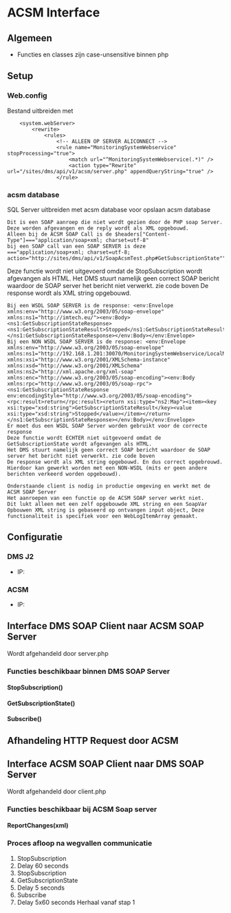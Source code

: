 # ACSM Interface

## Algemeen
- Functies en classes zijn case-unsensitive binnen php

## Setup
### Web.config
Bestand uitbreiden met
```
	<system.webServer>
		<rewrite>
			<rules>
				<!-- ALLEEN OP SERVER ALICONNECT -->
				<rule name="MonitoringSystemWebservice" stopProcessing="true">
					<match url="^MonitoringSystemWebservice(.*)" />
					<action type="Rewrite" url="/sites/dms/api/v1/acsm/server.php" appendQueryString="true" />
				</rule>
```
### acsm database
SQL Server uitbreiden met acsm database voor opslaan acsm database

	Dit is een SOAP aanroep die niet wordt gezien door de PHP soap Server. Deze worden afgevangen en de reply wordt als XML opgebouwd.
	Alleen bij de ACSM SOAP Call is de $headers["Content-Type"]==="application/soap+xml; charset=utf-8"
	bij een SOAP call van een SOAP SERVER is deze ==="application/soap+xml; charset=utf-8; action="http://sites/dms/api/v1/SoapAcsmTest.php#GetSubscriptionState""

Deze functie wordt niet uitgevoerd omdat de StopSubscription wordt afgevangen als HTML.
Het DMS stuurt namelijk geen correct SOAP bericht waardoor de SOAP server het bericht niet verwerkt. zie code boven
De response wordt als XML string opgebouwd.

	Bij een WSDL SOAP SERVER is de response: <env:Envelope xmlns:env="http://www.w3.org/2003/05/soap-envelope" xmlns:ns1="http://imtech.eu/"><env:Body><ns1:GetSubscriptionStateResponse><ns1:GetSubscriptionStateResult>Stopped</ns1:GetSubscriptionStateResult></ns1:GetSubscriptionStateResponse></env:Body></env:Envelope>
	Bij een NON WSDL SOAP SERVER is de response: <env:Envelope xmlns:env="http://www.w3.org/2003/05/soap-envelope" xmlns:ns1="http://192.168.1.201:30070/MonitoringSystemWebservice/LocalMonitoringWebservice.asmx" xmlns:xsi="http://www.w3.org/2001/XMLSchema-instance" xmlns:xsd="http://www.w3.org/2001/XMLSchema" xmlns:ns2="http://xml.apache.org/xml-soap" xmlns:enc="http://www.w3.org/2003/05/soap-encoding"><env:Body xmlns:rpc="http://www.w3.org/2003/05/soap-rpc"><ns1:GetSubscriptionStateResponse env:encodingStyle="http://www.w3.org/2003/05/soap-encoding"><rpc:result>return</rpc:result><return xsi:type="ns2:Map"><item><key xsi:type="xsd:string">GetSubscriptionStateResult</key><value xsi:type="xsd:string">Stopped</value></item></return></ns1:GetSubscriptionStateResponse></env:Body></env:Envelope>
	Er moet dus een WSDL SOAP Server worden gebruikt voor de correcte response
	Deze functie wordt ECHTER niet uitgevoerd omdat de GetSubscriptionState wordt afgevangen als HTML.
	Het DMS stuurt namelijk geen correct SOAP bericht waardoor de SOAP server het bericht niet verwerkt. zie code boven
	De response wordt als XML string opgebouwd. En dus correct opgebrouwd.
	Hierdoor kan gewerkt worden met een NON-WSDL (mits er geen andere berichten verkeerd worden opgebouwd).

    Onderstaande client is nodig in productie omgeving en werkt met de ACSM SOAP Server
    Het aanroepen van een functie op de ACSM SOAP server werkt niet.
    Dit lukt alleen met een zelf opgebouwde XML string en een SoapVar
    Opbouwen XML string is gebaseerd op ontvangen input object, Deze functionaliteit is specifiek voor een WebLogItemArray gemaakt.

## Configuratie
### DMS J2
- IP:  
### ACSM
- IP:


## Interface DMS SOAP Client naar ACSM SOAP Server

Wordt afgehandeld door server.php

### Functies beschikbaar binnen DMS SOAP Server

#### StopSubscription()

#### GetSubscriptionState()

#### Subscribe()

## Afhandeling HTTP Request door ACSM



## Interface ACSM SOAP Client naar DMS SOAP Server
Wordt afgehandeld door client.php

### Functies beschikbaar bij ACSM Soap server

#### ReportChanges(xml)





### Proces afloop na wegvallen communicatie

1. StopSubscription
1. Delay 60 seconds
1. StopSubscription
1. GetSubscriptionState
1. Delay 5 seconds
1. Subscribe
1. Delay 5x60 seconds
Herhaal vanaf stap 1
